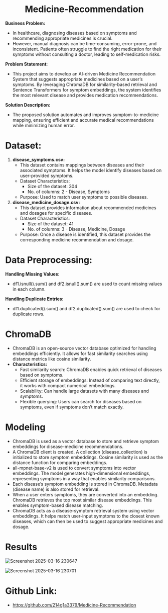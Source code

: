<h1 align="center">Medicine-Recommendation </h1>

**Business Problem:**
* In healthcare, diagnosing diseases based on symptoms and recommending appropriate medicines is crucial.
* However, manual diagnosis can be time-consuming, error-prone, and inconsistent. Patients often struggle to find the right medication for their symptoms without consulting a doctor, leading to self-medication risks.

**Problem Statement:**
* This project aims to develop an AI-driven Medicine Recommendation System that suggests appropriate medicines based on a user’s symptoms. By leveraging ChromaDB for similarity-based retrieval and Sentence Transformers for symptom embeddings, the system identifies the most relevant disease and provides medication recommendations.

**Solution Description:**
* The proposed solution automates and improves symptom-to-medicine mapping, ensuring efficient and accurate medical recommendations while minimizing human error.

# Dataset:

1. **disease_symptoms.csv:**
   * This dataset contains mappings between diseases and their associated symptoms. It helps the model identify diseases based on user-provided symptoms.
   * Dataset Characteristics:
     * Size of the dataset: 304
     * No. of columns: 2 - Disease, Symptoms
   * Purpose: Used to match user symptoms to possible diseases.
2. **disease_medicine_dosage.csv:**
   * This dataset provides information about recommended medicines and dosages for specific diseases.
   * Dataset Characteristics:
     * Size of the dataset: 41
     * No. of columns: 3 - Disease, Medicine, Dosage
   * Purpose: Once a disease is identified, this dataset provides the corresponding medicine recommendation and dosage.

# Data Preprocessing:
**Handling Missing Values:**
* df1.isnull().sum() and df2.isnull().sum() are used to count missing values in each column.

**Handling Duplicate Entries:**
* df1.duplicated().sum() and df2.duplicated().sum() are used to check for duplicate rows.

# ChromaDB
* ChromaDB is an open-source vector database optimized for handling embeddings efficiently. It allows for fast similarity searches using distance metrics like cosine similarity.
* **Characteristics:**
  * Fast similarity search: ChromaDB enables quick retrieval of diseases based on symptoms.
  * Efficient storage of embeddings: Instead of comparing text directly, it works with compact numerical embeddings.
  * Scalability: Can handle large datasets with many diseases and symptoms.
  * Flexible querying: Users can search for diseases based on symptoms, even if symptoms don’t match exactly.

# Modeling 
* ChromaDB is used as a vector database to store and retrieve symptom embeddings for disease-medicine recommendations.
* A ChromaDB client is created. A collection (disease_collection) is initialized to store symptom embeddings. Cosine similarity is used as the distance function for comparing embeddings.
* all-mpnet-base-v2 is used to convert symptoms into vector embeddings. The model generates high-dimensional embeddings, representing symptoms in a way that enables similarity comparisons.
* Each disease’s symptom embedding is stored in ChromaDB. Metadata (disease name) is also stored for retrieval.
* When a user enters symptoms, they are converted into an embedding. ChromaDB retrieves the top most similar disease embeddings. This enables symptom-based disease matching.
* ChromaDB acts as a disease-symptom retrieval system using vector embeddings. It helps match user-input symptoms to the closest known diseases, which can then be used to suggest appropriate medicines and dosage.

# Results
![Screenshot 2025-03-16 230647](https://github.com/user-attachments/assets/bd81fe0f-0343-4eab-b2d0-16bf44225f59)

![Screenshot 2025-03-16 230701](https://github.com/user-attachments/assets/ee0b3c45-cebc-46f9-84e7-4cf15fc526b9)

# Github Link: 
* https://github.com/214g1a3379/Medicine-Recommendation
